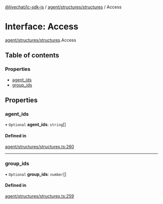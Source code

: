 [@livechat/lc-sdk-js](../README.md) / [agent/structures/structures](../modules/agent_structures_structures.md) / Access

# Interface: Access

[agent/structures/structures](../modules/agent_structures_structures.md).Access

## Table of contents

### Properties

- [agent\_ids](agent_structures_structures.Access.md#agent_ids)
- [group\_ids](agent_structures_structures.Access.md#group_ids)

## Properties

### agent\_ids

• `Optional` **agent\_ids**: `string`[]

#### Defined in

[agent/structures/structures.ts:260](https://github.com/livechat/lc-sdk-js/blob/10347df/src/agent/structures/structures.ts#L260)

___

### group\_ids

• `Optional` **group\_ids**: `number`[]

#### Defined in

[agent/structures/structures.ts:259](https://github.com/livechat/lc-sdk-js/blob/10347df/src/agent/structures/structures.ts#L259)
